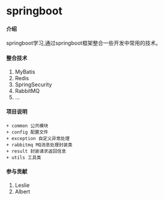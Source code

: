# springboot

#### 介绍
springboot学习,通过springboot框架整合一些开发中常用的技术。

#### 整合技术
1. MyBatis
2. Redis
3. SpringSecurity
4. RabbitMQ
5. ...

#### 项目说明
```
+ common 公共模块
+ config 配置文件
+ exception 自定义异常处理
+ rabbitmq MQ消息处理封装类
+ result 封装请求返回信息
+ utils 工具类
```

#### 参与贡献
1. Leslie
2. Albert
